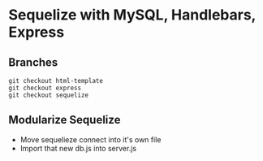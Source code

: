 # Sequelize with MySQL, Handlebars, Express

## Branches
```
git checkout html-template
git checkout express
git checkout sequelize
```
## Modularize Sequelize
* Move sequelieze connect into it's own file
* Import that new db.js into server.js



